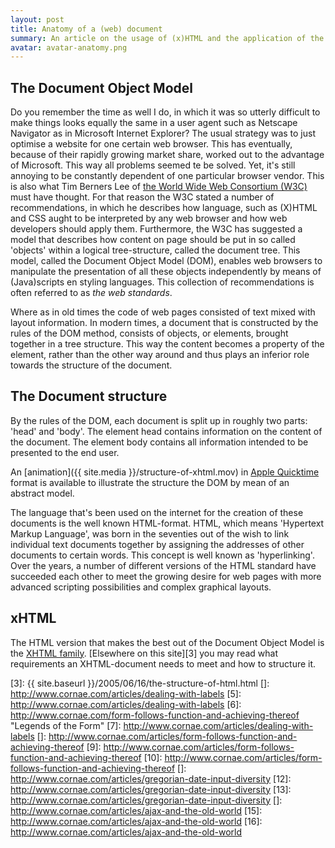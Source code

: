 ```yaml
---
layout: post
title: Anatomy of a (web) document
summary: An article on the usage of (x)HTML and the application of the Document Object Model (DOM).
avatar: avatar-anatomy.png
---
```


## The Document Object Model

Do you remember the time as well I do, in which it was so utterly difficult to make things looks equally the same in a user agent such as Netscape Navigator as in Microsoft Internet Explorer? The usual strategy was to just optimise a website for one certain web browser. This has eventually, because of their rapidly growing market share, worked out to the advantage of Microsoft. This way all problems seemed te be solved. Yet, it's still annoying to be constantly dependent of one particular browser vendor. This is also what Tim Berners Lee of [the World Wide Web Consortium (W3C)][1] must have thought. For that reason the W3C stated a number of recommendations, in which he describes how language, such as (X)HTML and CSS aught to be interpreted by any web browser and how web developers should apply them. Furthermore, the W3C has suggested a model that describes how content on page should be put in so called 'objects' within a logical tree-structure, called the document tree. This model, called the Document Object Model (DOM), enables web browsers to manipulate the presentation of all these objects independently by means of (Java)scripts en styling languages. This collection of recommendations is often referred to as *the web standards*.

Where as in old times the code of web pages consisted of text mixed with layout information. In modern times, a document that is constructed by the rules of the DOM method, consists of objects, or elements, brought together in a tree structure. This way the content becomes a property of the element, rather than the other way around and thus plays an inferior role towards the structure of the document.

## The Document structure

By the rules of the DOM, each document is split up in roughly two parts: 'head' and 'body'. The element head contains information on the content of the document. The element body contains all information intended to be presented to the end user.

An [animation]({{ site.media }}/structure-of-xhtml.mov) in  [Apple Quicktime](http://www.apple.com/nl/quicktime/download/) format is available to illustrate the structure the DOM by mean of an abstract model.

<!--The animation below ([Apple Quickitme](http://www.apple.com/nl/quicktime/download/) required) explains the structure of the DOM with an abstract model.-->

<!--<video><source="{{ site.media }}/structure-of-xhtml.mov" /><a href="{{ site.media }}/structure-of-xhtml.mov">Video the structure of xHTML</a></video>-->

The language that's been used on the internet for the creation of these documents is the well known HTML-format. HTML, which means 'Hypertext Markup Language', was born in the seventies out of the wish to link individual text documents together by assigning the addresses of other documents to certain words. This concept is well known as 'hyperlinking'. Over the years, a number of different versions of the HTML standard have succeeded each other to meet the growing desire for web pages with more advanced scripting possibilities and complex graphical layouts.

## xHTML

The HTML version that makes the best out of the Document Object Model is the [XHTML family][2]. [Elsewhere on this site][3] you may read what requirements an XHTML-document needs to meet and how to structure it.

 [1]: http://www.w3c.org
 [2]: http://www.w3.org/MarkUp/
 [3]: {{ site.baseurl }}/2005/06/16/the-structure-of-html.html
 []: http://www.cornae.com/articles/dealing-with-labels
 [5]: http://www.cornae.com/articles/dealing-with-labels
 [6]: http://www.cornae.com/form-follows-function-and-achieving-thereof "Legends of the Form"
 [7]: http://www.cornae.com/articles/dealing-with-labels
 []: http://www.cornae.com/articles/form-follows-function-and-achieving-thereof
 [9]: http://www.cornae.com/articles/form-follows-function-and-achieving-thereof
 [10]: http://www.cornae.com/articles/form-follows-function-and-achieving-thereof
 []: http://www.cornae.com/articles/gregorian-date-input-diversity
 [12]: http://www.cornae.com/articles/gregorian-date-input-diversity
 [13]: http://www.cornae.com/articles/gregorian-date-input-diversity
 []: http://www.cornae.com/articles/ajax-and-the-old-world
 [15]: http://www.cornae.com/articles/ajax-and-the-old-world
 [16]: http://www.cornae.com/articles/ajax-and-the-old-world  